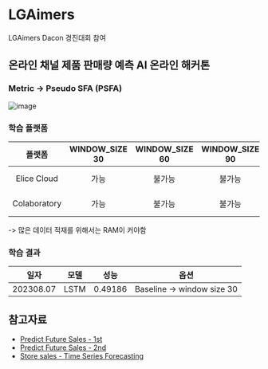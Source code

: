 # LGAimers
LGAimers Dacon 경진대회 참여

## 온라인 채널 제품 판매량 예측 AI 온라인 해커톤
### Metric -> Pseudo SFA (PSFA)
![image](https://github.com/SangJunni/LGAimers/assets/79644050/7d0b8cfa-c425-4698-81c1-20fa88951c1d)

### 학습 플랫폼
|플랫폼|WINDOW_SIZE 30|WINDOW_SIZE 60|WINDOW_SIZE 90|사유|VRAM|RAM|
|:--:|:--:|:--:|:--:|:--:|:--:|:--:|
|Elice Cloud|가능|불가능|불가능| RAM 부족 |2.7/15.0|12.1/12.7|
|Colaboratory|가능|불가능|불가능| RAM 부족 |1.098/9.728|13.04/16|

-> 많은 데이터 적재를 위해서는 RAM이 커야함
### 학습 결과
|일자|모델|성능|옵션|
|:--:|:--:|:--:|:--:|
|202308.07|LSTM|0.49186|Baseline -> window size 30|

## 참고자료
- [Predict Future Sales - 1st](https://www.kaggle.com/competitions/competitive-data-science-predict-future-sales/discussion/374500)
- [Predict Future Sales - 2nd](https://www.kaggle.com/competitions/competitive-data-science-predict-future-sales/discussion/190784)
- [Store sales - Time Series Forecasting](https://www.kaggle.com/code/ferdinandberr/darts-forecasting-deep-learning-global-models#4.5.-Model-Comparison)
